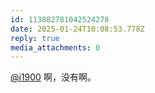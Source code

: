 ```yaml
---
id: 113882781042524278
date: 2025-01-24T10:08:53.778Z
reply: true
media_attachments: 0
---
```


[@i1900](https://mast.dragon-fly.club/@i1900) 啊，没有啊。

